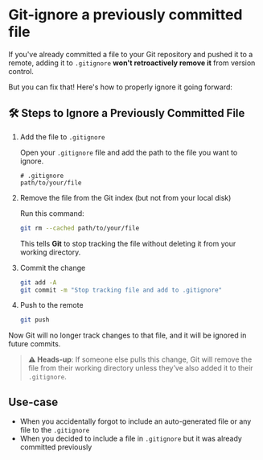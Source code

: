 # Git-ignore a previously committed file

If you've already committed a file to your Git repository and pushed it to a remote,
adding it to `.gitignore` **won't retroactively remove it** from version control.

But you can fix that! Here's how to properly ignore it going forward:

## 🛠️ Steps to Ignore a Previously Committed File

1. Add the file to `.gitignore`

   Open your `.gitignore` file and add the path to the file you want to ignore.

   ```gitignore
   # .gitignore
   path/to/your/file
   ```

2. Remove the file from the Git index (but not from your local disk)

   Run this command:

   ```bash
   git rm --cached path/to/your/file
   ```

   This tells **Git** to stop tracking the file without deleting it from your working directory.

3. Commit the change

   ```bash
   git add -A
   git commit -m "Stop tracking file and add to .gitignore"
   ```

4. Push to the remote

   ```bash
   git push
   ```

Now Git will no longer track changes to that file, and it will be ignored in future commits.

> **⚠️ Heads-up**: If someone else pulls this change,
> Git will remove the file from their working directory unless they’ve also added it to their `.gitignore`.

## Use-case

- When you accidentally forgot to include an auto-generated file or any file to the `.gitignore`
- When you decided to include a file in `.gitignore` but it was already committed previously
